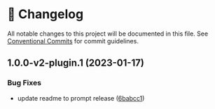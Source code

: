 <!-- markdownlint-disable --><!-- textlint-disable -->

# 📓 Changelog

All notable changes to this project will be documented in this file. See
[Conventional Commits](https://conventionalcommits.org) for commit guidelines.

## 1.0.0-v2-plugin.1 (2023-01-17)

### Bug Fixes

- update readme to prompt release ([6babcc1](https://github.com/sanity-io/sanity-plugin-seo-pane/commit/6babcc151b64e5e4f25c83a04516fd5dd66b3ebd))
